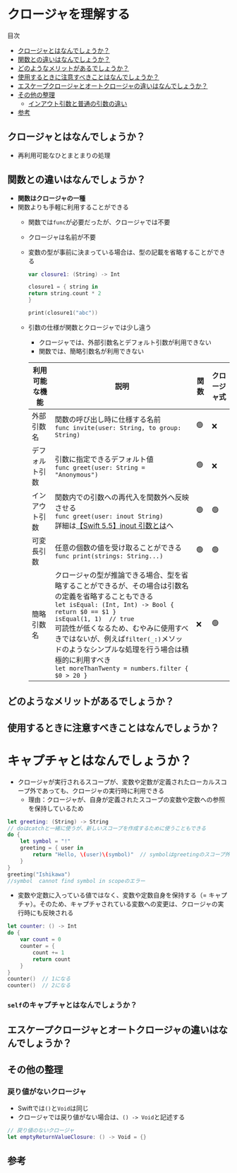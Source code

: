 # クロージャを理解する

<!-- START doctoc generated TOC please keep comment here to allow auto update -->
<!-- DON'T EDIT THIS SECTION, INSTEAD RE-RUN doctoc TO UPDATE -->
目次

- [クロージャとはなんでしょうか？](#%E3%82%AF%E3%83%AD%E3%83%BC%E3%82%B8%E3%83%A3%E3%81%A8%E3%81%AF%E3%81%AA%E3%82%93%E3%81%A7%E3%81%97%E3%82%87%E3%81%86%E3%81%8B)
- [関数との違いはなんでしょうか？](#%E9%96%A2%E6%95%B0%E3%81%A8%E3%81%AE%E9%81%95%E3%81%84%E3%81%AF%E3%81%AA%E3%82%93%E3%81%A7%E3%81%97%E3%82%87%E3%81%86%E3%81%8B)
- [どのようなメリットがあるでしょうか？](#%E3%81%A9%E3%81%AE%E3%82%88%E3%81%86%E3%81%AA%E3%83%A1%E3%83%AA%E3%83%83%E3%83%88%E3%81%8C%E3%81%82%E3%82%8B%E3%81%A7%E3%81%97%E3%82%87%E3%81%86%E3%81%8B)
- [使用するときに注意すべきことはなんでしょうか？](#%E4%BD%BF%E7%94%A8%E3%81%99%E3%82%8B%E3%81%A8%E3%81%8D%E3%81%AB%E6%B3%A8%E6%84%8F%E3%81%99%E3%81%B9%E3%81%8D%E3%81%93%E3%81%A8%E3%81%AF%E3%81%AA%E3%82%93%E3%81%A7%E3%81%97%E3%82%87%E3%81%86%E3%81%8B)
- [エスケープクロージャとオートクロージャの違いはなんでしょうか？](#%E3%82%A8%E3%82%B9%E3%82%B1%E3%83%BC%E3%83%97%E3%82%AF%E3%83%AD%E3%83%BC%E3%82%B8%E3%83%A3%E3%81%A8%E3%82%AA%E3%83%BC%E3%83%88%E3%82%AF%E3%83%AD%E3%83%BC%E3%82%B8%E3%83%A3%E3%81%AE%E9%81%95%E3%81%84%E3%81%AF%E3%81%AA%E3%82%93%E3%81%A7%E3%81%97%E3%82%87%E3%81%86%E3%81%8B)
- [その他の整理](#%E3%81%9D%E3%81%AE%E4%BB%96%E3%81%AE%E6%95%B4%E7%90%86)
  - [インアウト引数と普通の引数の違い](#%E3%82%A4%E3%83%B3%E3%82%A2%E3%82%A6%E3%83%88%E5%BC%95%E6%95%B0%E3%81%A8%E6%99%AE%E9%80%9A%E3%81%AE%E5%BC%95%E6%95%B0%E3%81%AE%E9%81%95%E3%81%84)
- [参考](#%E5%8F%82%E8%80%83)

<!-- END doctoc generated TOC please keep comment here to allow auto update -->

## クロージャとはなんでしょうか？

- 再利用可能なひとまとまりの処理

## 関数との違いはなんでしょうか？

- **関数はクロージャの一種**
- 関数よりも手軽に利用することができる
  - 関数では`func`が必要だったが、クロージャでは不要
  - クロージャは名前が不要
  - 変数の型が事前に決まっている場合は、型の記載を省略することができる
  
    ```swift
    var closure1: (String) -> Int

    closure1 = { string in
    return string.count * 2
    }

    print(closure1("abc"))
    ```

  - 引数の仕様が関数とクロージャでは少し違う
    - クロージャでは、外部引数名とデフォルト引数が利用できない
    - 関数では、簡略引数名が利用できない
    
    |利用可能な機能|説明|関数|クロージャ式|
    |---|---|---|---|
    |外部引数名|関数の呼び出し時に仕様する名前<br> `func invite(user: String, to group: String)` |🟢|❌|
    |デフォルト引数|引数に指定できるデフォルト値<br> `func greet(user: String = "Anonymous")`|🟢|❌|
    |インアウト引数|関数内での引数への再代入を関数外へ反映させる<br> `func greet(user: inout String)`<br> 詳細は[【Swift 5.5】inout 引数とは](https://qiita.com/kamimi01/items/64b54264011f8ba2ddc0)へ|🟢|🟢|
    |可変長引数|任意の個数の値を受け取ることができる<br>`func print(strings: String...)`|🟢|🟢|
    |簡略引数名|クロージャの型が推論できる場合、型を省略することができるが、その場合は引数名の定義を省略することもできる<br>`let isEqual: (Int, Int) -> Bool { return $0 == $1 }`<br>`isEqual(1, 1)  // true`<br>可読性が低くなるため、むやみに使用すべきではないが、例えば`filter(_:)`メソッドのようなシンプルな処理を行う場合は積極的に利用すべき<br>`let moreThanTwenty = numbers.filter { $0 > 20 }`|❌|🟢|

## どのようなメリットがあるでしょうか？

## 使用するときに注意すべきことはなんでしょうか？

# キャプチャとはなんでしょうか？

- クロージャが実行されるスコープが、変数や定数が定義されたローカルスコープ外であっても、クロージャの実行時に利用できる
  - 理由：クロージャが、自身が定義されたスコープの変数や定数への参照を保持しているため

```swift
let greeting: (String) -> String
// doはcatchと一緒に使うが、新しいスコープを作成するために使うこともできる
do {
    let symbol = "!"
    greeting = { user in
        return "Hello, \(user)\(symbol)"  // symbolはgreetingのスコープ外だが、利用できる
    }
}
greeting("Ishikawa")
//symbol  cannot find symbol in scopeのエラー
```

- 変数や定数に入っている値ではなく、変数や定数自身を保持する（= キャプチャ）。そのため、キャプチャされている変数への変更は、クロージャの実行時にも反映される

```swift
let counter: () -> Int
do {
    var count = 0
    counter = {
        count += 1
        return count
    }
}
counter()  // 1になる
counter()  // 2になる
```

### `self`のキャプチャとはなんでしょうか？

## エスケープクロージャとオートクロージャの違いはなんでしょうか？

## その他の整理

### 戻り値がないクロージャ

- Swiftでは`()`と`Void`は同じ
- クロージャでは戻り値がない場合は、`() -> Void`と記述する

```swift
// 戻り値のないクロージャ
let emptyReturnValueClosure: () -> Void = {}
```

## 参考
